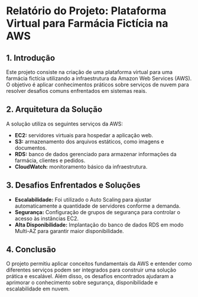 # Relatório do Projeto: Plataforma Virtual para Farmácia Fictícia na AWS

## 1. Introdução  
Este projeto consiste na criação de uma plataforma virtual para uma farmácia fictícia utilizando a infraestrutura da Amazon Web Services (AWS). O objetivo é aplicar conhecimentos práticos sobre serviços de nuvem para resolver desafios comuns enfrentados em sistemas reais.

## 2. Arquitetura da Solução  
A solução utiliza os seguintes serviços da AWS:  
- **EC2:** servidores virtuais para hospedar a aplicação web.  
- **S3:** armazenamento dos arquivos estáticos, como imagens e documentos.  
- **RDS:** banco de dados gerenciado para armazenar informações da farmácia, clientes e pedidos.  
- **CloudWatch:** monitoramento básico da infraestrutura.  

## 3. Desafios Enfrentados e Soluções  
- **Escalabilidade:** Foi utilizado o Auto Scaling para ajustar automaticamente a quantidade de servidores conforme a demanda.  
- **Segurança:** Configuração de grupos de segurança para controlar o acesso às instâncias EC2.  
- **Alta Disponibilidade:** Implantação do banco de dados RDS em modo Multi-AZ para garantir maior disponibilidade.  

## 4. Conclusão  
O projeto permitiu aplicar conceitos fundamentais da AWS e entender como diferentes serviços podem ser integrados para construir uma solução prática e escalável. Além disso, os desafios encontrados ajudaram a aprimorar o conhecimento sobre segurança, disponibilidade e escalabilidade em nuvem.
